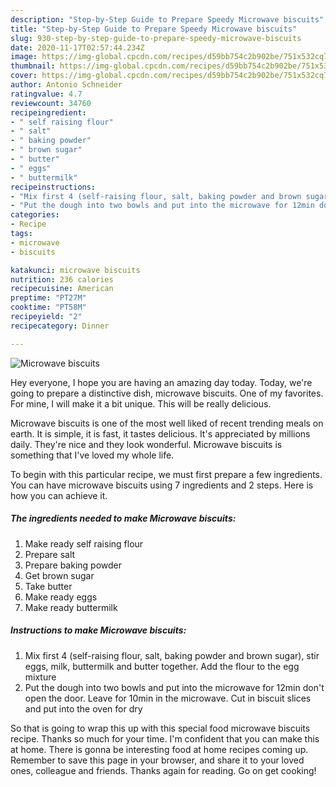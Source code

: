 ```yaml
---
description: "Step-by-Step Guide to Prepare Speedy Microwave biscuits"
title: "Step-by-Step Guide to Prepare Speedy Microwave biscuits"
slug: 930-step-by-step-guide-to-prepare-speedy-microwave-biscuits
date: 2020-11-17T02:57:44.234Z
image: https://img-global.cpcdn.com/recipes/d59bb754c2b902be/751x532cq70/microwave-biscuits-recipe-main-photo.jpg
thumbnail: https://img-global.cpcdn.com/recipes/d59bb754c2b902be/751x532cq70/microwave-biscuits-recipe-main-photo.jpg
cover: https://img-global.cpcdn.com/recipes/d59bb754c2b902be/751x532cq70/microwave-biscuits-recipe-main-photo.jpg
author: Antonio Schneider
ratingvalue: 4.7
reviewcount: 34760
recipeingredient:
- " self raising flour"
- " salt"
- " baking powder"
- " brown sugar"
- " butter"
- " eggs"
- " buttermilk"
recipeinstructions:
- "Mix first 4 (self-raising flour, salt, baking powder and brown sugar), stir eggs, milk, buttermilk and butter together. Add the flour to the egg mixture"
- "Put the dough into two bowls and put into the microwave for 12min don&#39;t open the door. Leave for 10min in the microwave. Cut in biscuit slices and put into the oven for dry"
categories:
- Recipe
tags:
- microwave
- biscuits

katakunci: microwave biscuits 
nutrition: 236 calories
recipecuisine: American
preptime: "PT27M"
cooktime: "PT58M"
recipeyield: "2"
recipecategory: Dinner

---
```



![Microwave biscuits](https://img-global.cpcdn.com/recipes/d59bb754c2b902be/751x532cq70/microwave-biscuits-recipe-main-photo.jpg)

Hey everyone, I hope you are having an amazing day today. Today, we're going to prepare a distinctive dish, microwave biscuits. One of my favorites. For mine, I will make it a bit unique. This will be really delicious.

Microwave biscuits is one of the most well liked of recent trending meals on earth. It is simple, it is fast, it tastes delicious. It's appreciated by millions daily. They're nice and they look wonderful. Microwave biscuits is something that I've loved my whole life.




To begin with this particular recipe, we must first prepare a few ingredients. You can have microwave biscuits using 7 ingredients and 2 steps. Here is how you can achieve it.

<!--inarticleads1-->

##### The ingredients needed to make Microwave biscuits:

1. Make ready  self raising flour
1. Prepare  salt
1. Prepare  baking powder
1. Get  brown sugar
1. Take  butter
1. Make ready  eggs
1. Make ready  buttermilk




<!--inarticleads2-->

##### Instructions to make Microwave biscuits:

1. Mix first 4 (self-raising flour, salt, baking powder and brown sugar), stir eggs, milk, buttermilk and butter together. Add the flour to the egg mixture
1. Put the dough into two bowls and put into the microwave for 12min don&#39;t open the door. Leave for 10min in the microwave. Cut in biscuit slices and put into the oven for dry




So that is going to wrap this up with this special food microwave biscuits recipe. Thanks so much for your time. I'm confident that you can make this at home. There is gonna be interesting food at home recipes coming up. Remember to save this page in your browser, and share it to your loved ones, colleague and friends. Thanks again for reading. Go on get cooking!
